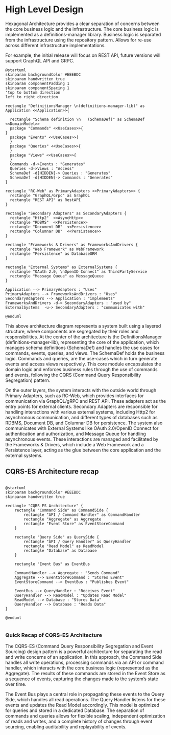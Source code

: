 # High Level Design

Hexagonal Architecture provides a clear separation of concerns between the core business logic and the infrastructure.
The core business logic is implemented as a definitions-manager library.
Business logic is separated from the infrastructure using the repository pattern.
Allows for re-use across different infrastructure implementations.

For example, the initial release will focus on REST API, future versions will support GraphQL API and GRPC.



```plantuml
@startuml
skinparam backgroundColor #EEEBDC
skinparam handwritten true
skinparam componentPadding 1
skinparam componentSpacing 1
'top to bottom direction
left to right direction

rectangle "DefinitionsManager \n(definitions-manager-lib)" as Application <<Application>>{

  rectangle "Schema definition \n   (SchemaDef)" as SchemaDef <<DomainModel>>
  package "Commands" <<UseCases>>{
}
  package "Events" <<UseCases>>{
  }
  package "Queries" <<UseCases>>{
  }
  package "Views" <<UseCases>>{
  }
  Commands -d->Events : "Generates"
  Queries -d->Views : "Access"
  SchemaDef -d[HIDDEN]-> Queries : "Generates"
  SchemaDef -d[HIDDEN]-> Commands : "Generates"
}

rectangle "RC-Web" as PrimaryAdapters <<PrimaryAdapters>> {
  rectangle "GraphQL/Grpc" as GraphQL
  rectangle "REST API" as RestAPI
}

rectangle "Secondary Adapters" as SecondaryAdapters {
  rectangle "Http2"  <<AsyncHttp>>
  rectangle "RDBMS"  <<Persistence>>
  rectangle "Document DB"  <<Persistence>>
  rectangle "Columnar DB"  <<Persistence>>
}

rectangle "Frameworks & Drivers" as FrameworksAndDrivers {
  rectangle "Web Framework" as WebFramework
  rectangle "Persistence" as DatabaseORM
}

rectangle "External Systems" as ExternalSystems {
  rectangle "OAuth 2.0, \nOpenID Connect" as ThirdPartyService
  rectangle "Message Queue" as MessageQueue
}

Application --> PrimaryAdapters : "Uses"
PrimaryAdapters --> FrameworksAndDrivers : "Uses"
SecondaryAdapters --> Application : "implements"
FrameworksAndDrivers -d-> SecondaryAdapters : "used by"
ExternalSystems  -u-> SecondaryAdapters : "communicates with"

@enduml

```

This above architecture diagram represents a system built using a layered structure, where components are segregated by their roles and responsibilities. 
At the center of the architecture is the DefinitionsManager (definitions-manager-lib), representing the core of the application, which manages schema definitions (SchemaDef) and handles the use cases for commands, events, queries, and views. 
The SchemaDef holds the business logic. Commands and queries, are the use-cases which in turn generate events and access views respectively. 
This core module encapsulates the domain logic and enforces business rules through the use of commands and events, following the CQRS (Command Query Responsibility Segregation) pattern.

On the outer layers, the system interacts with the outside world through Primary Adapters, such as RC-Web, which provides interfaces for communication via GraphQL/gRPC and REST API. 
These adapters act as the entry points for external clients. Secondary Adapters are responsible for handling interactions with various external systems, including Http2 for asynchronous communication, and different types of databases such as RDBMS, Document DB, and Columnar DB for persistence. 
The system also communicates with External Systems like OAuth 2.0/OpenID Connect for authentication and authorization, and Message Queue for handling asynchronous events. 
These interactions are managed and facilitated by the Frameworks & Drivers, which include a Web Framework and a Persistence layer, acting as the glue between the core application and the external systems.

## CQRS-ES Architecture recap 

```plantuml

@startuml
skinparam backgroundColor #EEEBDC
skinparam handwritten true

rectangle "CQRS-ES Architecture" {
    rectangle "Command Side" as CommandSide {
        rectangle "API / Command Handler" as CommandHandler
        rectangle "Aggregate" as Aggregate
        rectangle "Event Store" as EventStoreCommand
    }

    rectangle "Query Side" as QuerySide {
        rectangle "API / Query Handler" as QueryHandler
        rectangle "Read Model" as ReadModel
        rectangle "Database" as Database
    }

    rectangle "Event Bus" as EventBus

    CommandHandler --> Aggregate : "Sends Command"
    Aggregate --> EventStoreCommand : "Stores Event"
    EventStoreCommand --> EventBus : "Publishes Event"
    
    EventBus --> QueryHandler : "Receives Event"
    QueryHandler --> ReadModel : "Updates Read Model"
    ReadModel --> Database : "Stores Data"
    QueryHandler --> Database : "Reads Data"
}

@enduml


```

### Quick Recap of CQRS-ES Architecture

The CQRS-ES (Command Query Responsibility Segregation and Event Sourcing) design pattern is a powerful architecture for separating the read and write concerns of an application.
In this approach, the Command Side handles all write operations, processing commands via an API or command handler, which interacts with the core business logic (represented as the Aggregate).
The results of these commands are stored in the Event Store as a sequence of events, capturing the changes made to the system’s state over time.

The Event Bus plays a central role in propagating these events to the Query Side, which handles all read operations.
The Query Handler listens for these events and updates the Read Model accordingly. This model is optimized for queries and stored in a dedicated Database.
The separation of commands and queries allows for flexible scaling, independent optimization of reads and writes, and a complete history of changes through event sourcing, enabling auditability and replayability of events.

